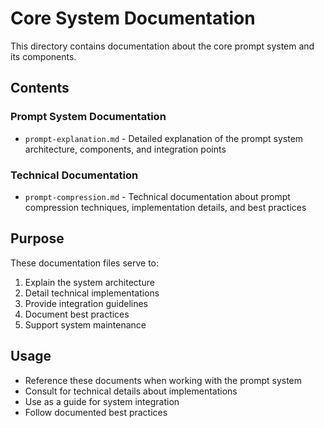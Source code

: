 # Core System Documentation

This directory contains documentation about the core prompt system and its components.

## Contents

### Prompt System Documentation
- `prompt-explanation.md` - Detailed explanation of the prompt system architecture, components, and integration points

### Technical Documentation
- `prompt-compression.md` - Technical documentation about prompt compression techniques, implementation details, and best practices

## Purpose

These documentation files serve to:
1. Explain the system architecture
2. Detail technical implementations
3. Provide integration guidelines
4. Document best practices
5. Support system maintenance

## Usage

- Reference these documents when working with the prompt system
- Consult for technical details about implementations
- Use as a guide for system integration
- Follow documented best practices
